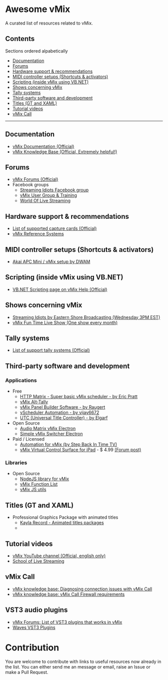 # Awesome vMix

A curated list of resources related to vMix.

## Contents
Sections ordered alpabetically
  * [Documentation](#documentation)
  * [Forums](#forums)
  * [Hardware support & recommendations](#hardware-support--recommendations)
  * [MIDI controller setups (Shortcuts & activators)](#midi-controller-setups-shortcuts--activators)
  * [Scripting (inside vMix using VB.NET)](#scripting-inside-vmix-using-vbnet)
  * [Shows concerning vMix](#shows-concerning-vmix)
  * [Tally systems](#tally-systems)
  * [Third-party software and development](#third-party-software-and-development)
  * [Titles (GT and XAML)](#titles-gt-and-xaml)
  * [Tutorial videos](#tutorial-videos)
  * [vMix Call](#vmix-call)

---

## Documentation
  * [vMix Documentation (Official)](https://www.vmix.com/help23/)
  * [vMix Knowledge Base (Official, Extremely helpful!)](https://www.vmix.com/knowledgebase/)


## Forums
 * [vMix Forums (Official)](https://forums.vmix.com/)
 * Facebook groups
   * [Streaming Idiots Facebook group](https://www.facebook.com/groups/StreamingIdiots/)
   * [vMix User Group & Training](https://www.facebook.com/groups/vMixTraining/)
   * [World Of Live Streaming](https://www.facebook.com/groups/WorldOfLiveStreaming/)


## Hardware support & recommendations
 * [List of supported capture cards (Official)](https://www.vmix.com/software/supported-hardware.aspx#capturehardware)
 * [vMix Reference Systems](https://www.vmix.com/products/vmix-reference-systems.aspx)


## MIDI controller setups (Shortcuts & activators)
 * [Akai APC Mini / vMix setup by DWAM](https://forums.vmix.com/posts/t9765-Overview-video-Akai-APC-Mini-with-vMix)


## Scripting (inside vMix using VB.NET)
* [VB.NET Scripting page on vMix Help (Official)](https://www.vmix.com/help23/VBNetScripting.html)


## Shows concerning vMix
 * [Streaming Idiots by Eastern Shore Broadcasting (Wednesday 3PM EST)](http://easternshorebroadcasting.com/watch-live-2-3-2/)
 * [vMix Fun Time Live Show (One show every month)](https://www.youtube.com/playlist?list=PLrm0RX9U0MzztIw6MGz7Tdo71MCENS05O)


## Tally systems
 * [List of support tally systems (Official)](https://www.vmix.com/software/supported-hardware.aspx#tallylights)


## Third-party software and development
### Applications
* Free
  * [HTTP Matrix - Super basic vMix scheduler - by Eric Pratt](http://usbroadcast.co/httpmatrix.htm)
  * [vMix Alt-Tally](https://forums.vmix.com/posts/t9405--FREE--Alt-Tally)
  * [vMix Panel Builder Software - by Raugert](https://forums.vmix.com/posts/t14529-vMix--Panel-Builder--for-Mac-Win-Android-tablets-iPads)
  * [vScheduler Automation - by vijay6672](https://forums.vmix.com/posts/t14800-vScheduler-24x7---NEW-vMix-Scheduler)
  * [UTC (Universal Title Controller) - by Elgarf](https://forums.vmix.com/posts/t6468--FREE--Universal-Title-Controller)
* Open Source
  * [Audio Matrix vMix Electron](https://github.com/jensstigaard/audio-matrix-vmix-electron)
  * [Simple vMix Switcher Electron](https://github.com/jensstigaard/simple-vmix-switcher-electron)
* Paid / Licensed
  * [Automation for vMix (by Step Back In Time TV)](http://www.stepbackintime.tv/automation.html)
  * [vMix Virtual Control Surface for iPad](https://apps.apple.com/us/app/vmix-virtual-control-surface/id978932322) - $ 4.99 [(Forum post)](https://forums.vmix.com/posts/t16323-vMix-Virtual-Control-Surface-3-0-iPad-app--Now-Available)

### Libraries
* Open Source
  * [NodeJS library for vMix](https://github.com/jensstigaard/node-vmix)
  * [vMix Function List](https://github.com/jensstigaard/vmix-function-list)
  * [vMix JS utils](https://github.com/jensstigaard/vmix-js-utils)


## Titles (GT and XAML)
 * Professional Graphics Package with animated titles
   * [Kayla Record - Animated titles packages](https://www.kaylarecord.site/)
   * 


## Tutorial videos
 * [vMix YouTube channel (Official, english only)](https://www.youtube.com/user/vmixcomau)
 * [School of Live Streaming](http://schooloflivestreaming.com)


## vMix Call
 * [vMix knowledge base: Diagnosing connection issues with vMix Call](https://www.vmix.com/knowledgebase/article.aspx/214/diagnosing-connection-issues-with-vmix-call)
 * [vMix knowledge base: vMix Call Firewall requirements](https://www.vmix.com/knowledgebase/article.aspx/125/vmix-call-firewall-requirements)

## VST3 audio plugins
 * [vMix Forums: List of VST3 plugins that works in vMix](https://forums.vmix.com/posts/t12330--List--VST3-Plug-ins-That-Work-In-vMix)
 * [Waves VST3 Plugins](https://www.waves.com/plugins)

# Contribution
You are welcome to contribute with links to useful resources now already in the list. You can either send me an message or email, raise an Issue or make a Pull Request.

